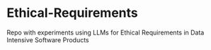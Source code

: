 # Ethical-Requirements
Repo with experiments using LLMs for Ethical Requirements in Data Intensive Software Products
